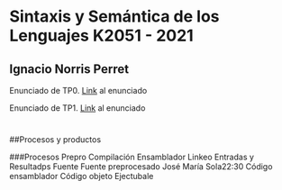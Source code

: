# Sintaxis y Semántica de los Lenguajes K2051 - 2021
## Ignacio Norris Perret

Enunciado de TP0. [Link](https://josemariasola.github.io/ssl/assignments/2021/Ssl%20Assignments.pdf#page=17) al enunciado

Enunciado de TP1. [Link](https://josemariasola.github.io/ssl/assignments/2021/Ssl%20Assignments.pdf#page=21) al enunciado
#
##Procesos y productos


###Procesos
Prepro
Compilación
Ensamblador
Linkeo
Entradas y Resultadps
Fuente
Fuente preprocesado
José María Sola22:30
Código ensamblador
Código objeto
Ejectubale
